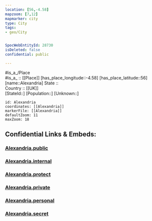 ```yaml
---
location: [56,-4.58] 
mapzoom: [7,12] 
mapmarker: city 
type: City
tags:
- geo/City


SpocWebEntityId: 28730
isDeleted: false
confidential: public

---
```

#is_a_/Place  
#is_a_ :: [[Place]] 
[has_place_longitude::-4.58] 
[has_place_latitude::56] 
[name::Alexandria] 
State ::  
Country :: [[UK]]  
[StateId::] 
[Population::] 
[Unknown::] 


```leaflet
id: Alexandria
coordinates: [[Alexandria]] 
markerFile: [[Alexandria]] 
defaultZoom: 11 
maxZoom: 18
```


## Confidential Links & Embeds: 

### [Alexandria.public](/_public/\Earth\Continent\Europe\Europe~North\UK\Scotland\counties~Scotland\Dunbartonshire~West\cities~Dunbartonshire~WestAlexandria.public.md) 

### [Alexandria.internal](/_internal/\Earth\Continent\Europe\Europe~North\UK\Scotland\counties~Scotland\Dunbartonshire~West\cities~Dunbartonshire~WestAlexandria.internal.md) 

### [Alexandria.protect](/_protect/\Earth\Continent\Europe\Europe~North\UK\Scotland\counties~Scotland\Dunbartonshire~West\cities~Dunbartonshire~WestAlexandria.protect.md) 

### [Alexandria.private](/_private/\Earth\Continent\Europe\Europe~North\UK\Scotland\counties~Scotland\Dunbartonshire~West\cities~Dunbartonshire~WestAlexandria.private.md) 

### [Alexandria.personal](/_personal/\Earth\Continent\Europe\Europe~North\UK\Scotland\counties~Scotland\Dunbartonshire~West\cities~Dunbartonshire~WestAlexandria.personal.md) 

### [Alexandria.secret](/_secret/\Earth\Continent\Europe\Europe~North\UK\Scotland\counties~Scotland\Dunbartonshire~West\cities~Dunbartonshire~WestAlexandria.secret.md)

